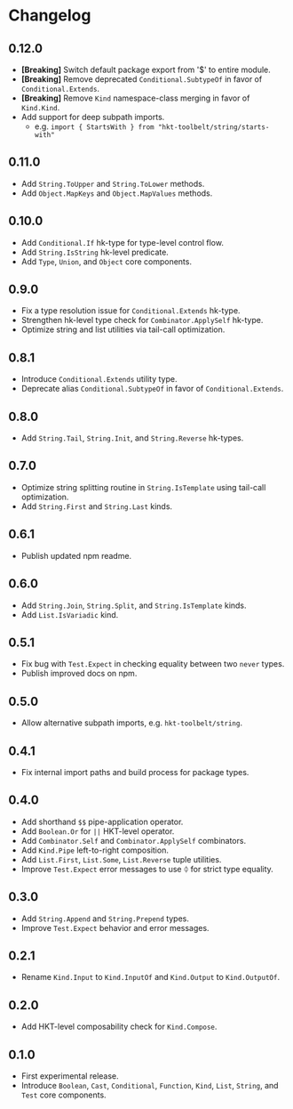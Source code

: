 # Changelog

## 0.12.0

- **[Breaking]** Switch default package export from '$' to entire module.
- **[Breaking]** Remove deprecated `Conditional.SubtypeOf` in favor of `Conditional.Extends`.
- **[Breaking]** Remove `Kind` namespace-class merging in favor of `Kind.Kind`.
- Add support for deep subpath imports.
  - e.g. `import { StartsWith } from "hkt-toolbelt/string/starts-with"`

## 0.11.0

- Add `String.ToUpper` and `String.ToLower` methods.
- Add `Object.MapKeys` and `Object.MapValues` methods.

## 0.10.0

- Add `Conditional.If` hk-type for type-level control flow.
- Add `String.IsString` hk-level predicate.
- Add `Type`, `Union`, and `Object` core components.

## 0.9.0

- Fix a type resolution issue for `Conditional.Extends` hk-type.
- Strengthen hk-level type check for `Combinator.ApplySelf` hk-type.
- Optimize string and list utilities via tail-call optimization.

## 0.8.1

- Introduce `Conditional.Extends` utility type.
- Deprecate alias `Conditional.SubtypeOf` in favor of `Conditional.Extends`.

## 0.8.0

- Add `String.Tail`, `String.Init`, and `String.Reverse` hk-types.

## 0.7.0

- Optimize string splitting routine in `String.IsTemplate` using tail-call optimization.
- Add `String.First` and `String.Last` kinds.

## 0.6.1

- Publish updated npm readme.

## 0.6.0

- Add `String.Join`, `String.Split`, and `String.IsTemplate` kinds.
- Add `List.IsVariadic` kind.

## 0.5.1

- Fix bug with `Test.Expect` in checking equality between two `never` types.
- Publish improved docs on npm.

## 0.5.0

- Allow alternative subpath imports, e.g. `hkt-toolbelt/string`.

## 0.4.1

- Fix internal import paths and build process for package types.

## 0.4.0

- Add shorthand `$$` pipe-application operator.
- Add `Boolean.Or` for `||` HKT-level operator.
- Add `Combinator.Self` and `Combinator.ApplySelf` combinators.
- Add `Kind.Pipe` left-to-right composition.
- Add `List.First`, `List.Some`, `List.Reverse` tuple utilities.
- Improve `Test.Expect` error messages to use ᛰ for strict type equality.

## 0.3.0

- Add `String.Append` and `String.Prepend` types.
- Improve `Test.Expect` behavior and error messages.

## 0.2.1

- Rename `Kind.Input` to `Kind.InputOf` and `Kind.Output` to `Kind.OutputOf`.

## 0.2.0

- Add HKT-level composability check for `Kind.Compose`.

## 0.1.0

- First experimental release.
- Introduce `Boolean`, `Cast`, `Conditional`, `Function`, `Kind`, `List`, `String`, and `Test` core components.
